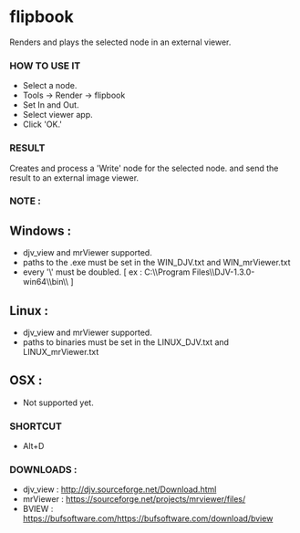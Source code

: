# flipbook

Renders and plays the selected node in an external viewer.

### HOW TO USE IT

* Select a node.
* Tools -> Render -> flipbook
* Set In and Out.
* Select viewer app.
* Click 'OK.'

### RESULT

Creates and process a 'Write' node for the selected node. and send the result to an external image viewer.

### NOTE :

## Windows :
* djv_view and mrViewer supported.
* paths to the .exe must be set in the WIN_DJV.txt and WIN_mrViewer.txt
* every '\\' must be doubled. [ ex : C:\\\Program Files\\\DJV-1.3.0-win64\\\bin\\\ ]

## Linux :
* djv_view and mrViewer supported.
* paths to binaries must be set in the LINUX_DJV.txt and LINUX_mrViewer.txt

## OSX :
* Not supported yet.

### SHORTCUT

* Alt+D


### DOWNLOADS :

* djv_view : http://djv.sourceforge.net/Download.html
* mrViewer : https://sourceforge.net/projects/mrviewer/files/
* BVIEW    : https://bufsoftware.com/https://bufsoftware.com/download/bview